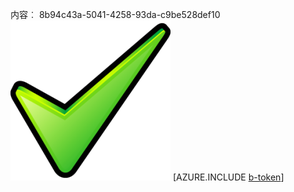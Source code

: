 内容︰ 8b94c43a-5041-4258-93da-c9be528def10![图像](5ece450b-974e-4864-ac45-2c5707771af5.png)
[AZURE.INCLUDE [b-token](5762dffb-b8ce-40d0-a3df-1ab3f7a4cc5e.md)]
